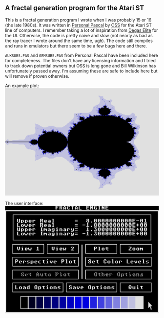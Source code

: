 ## A fractal generation program for the Atari ST

This is a fractal generation program I wrote when I was probably 15 or 16 (the late 1980s).
It was written in [Personal Pascal](http://www.atarimania.com/utility-atari-st-personal-pascal_23202.html) by [OSS](https://en.wikipedia.org/wiki/Optimized_Systems_Software) for the Atari ST line of computers.
I remember taking a lot of inspiration from [Degas Elite](https://sites.google.com/site/stessential/drawing-tools/degas-elite) for the UI.
Otherwise, the code is pretty naive and slow (not nearly as bad as the ray tracer I wrote around the same time, ugh).
The code still compiles and runs in emulators but there seem to be a few bugs here and there.

`AUXSUBS.PAS` and `GEMSUBS.PAS` from Personal Pascal have been included here for completeness.  The files don't have any licensing information and I tried to track down potential owners but OSS is long gone and Bill Wilkinson has unfortunately passed away.  I'm assuming these are safe to include here but will remove if proven otherwise.

An example plot:
![Fractal Plot](images/fractal_plot.png)

The user interface:
![Fractal UI](images/fractal_ui.png)